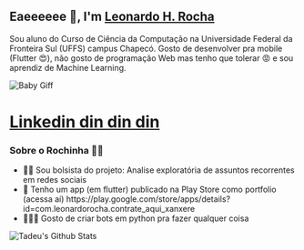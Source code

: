 

<h2>Eaeeeeee 👋, I'm <a href="https://github.com/leonardorh18">Leonardo H. Rocha</a></h2>
<p>Sou aluno do Curso de Ciência da Computação na Universidade Federal da Fronteira Sul (UFFS) campus Chapecó.            
    Gosto de desenvolver pra mobile (Flutter 😍), não gosto de programação Web mas tenho que tolerar 😡 e sou aprendiz de Machine Learning.
</p>
<p>
  
 <img align="center" src="https://media1.tenor.com/images/fcf226953b6a025c1bf7882f6c46655a/tenor.gif?itemid=17689613" alt="Baby Giff">  

</p>

<h1> <a href= "https://www.linkedin.com/in/leonardo-heidrich-rocha-064821157/" >Linkedin din din din </a> </h1>

<h3>Sobre o Rochinha 👨‍💻 </h3>

<ul>
    <li>👩‍🎓 Sou bolsista do projeto: Analise exploratória de assuntos recorrentes em redes sociais</li>
    <li>📱 Tenho um app (em flutter) publicado na Play Store como portfolio (acessa aí) https://play.google.com/store/apps/details?id=com.leonardorocha.contrate_aqui_xanxere</li>
    <li>🧑🏻‍🚀 Gosto de criar bots em python pra fazer qualquer coisa</li>
   
</ul>


<img align="center" src="https://github-readme-stats.vercel.app/api?username=leonardorh18&show_icons=true&hide_border=true" alt="Tadeu's Github Stats">

